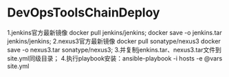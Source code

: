 # DevOpsToolsChainDeploy
1.jenkins官方最新镜像
docker pull jenkins/jenkins;
docker save -o jenkins.tar jenkins/jenkins;
2.nexus3官方最新镜像
docker pull sonatype/nexus3
docker save -o nexus3.tar sonatype/nexus3;
3.并复制jenkins.tar、nexus3.tar文件到site.yml同级目录；
4.执行playbook安装：ansible-playbook -i hosts -e @vars site.yml
